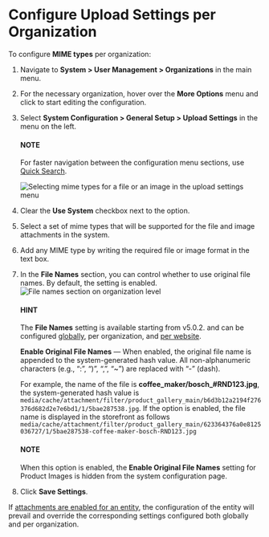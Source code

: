 <a id="configuration-guide-system-configuration-general-setup-sysconfig-upload-settings-organization"></a>

# Configure Upload Settings per Organization

To configure **MIME types** per organization:

1. Navigate to **System > User Management > Organizations** in the main menu.
2. For the necessary organization, hover over the <i class="fa fa-ellipsis-h fa-lg" aria-hidden="true"></i> **More Options** menu and click <i class="fas fa-cog" aria-hidden="true"></i> to start editing the configuration.
3. Select **System Configuration > General Setup > Upload Settings** in the menu on the left.

   #### NOTE
   For faster navigation between the configuration menu sections, use [Quick Search](../../../../configuration/quick-search.md#user-guide-system-configuration-quick-search).

   ![Selecting mime types for a file or an image in the upload settings menu](user/img/system/user_management/org_configuration/general/upload_settings_2.png)
4. Clear the **Use System** checkbox next to the option.
5. Select a set of mime types that will be supported for the file and image attachments in the system.
6. Add any MIME type by writing the required file or image format in the text box.
7. In the **File Names** section, you can control whether to use original file names. By default, the setting is enabled.
   ![File names section on organization level](user/img/system/user_management/org_configuration/general/upload_settings_3.png)

   #### HINT
   The **File Names** setting is available starting from v5.0.2. and can be configured [globally](../../../../configuration/system/general-setup/upload.md#admin-configuration-upload-settings), per organization, and [per website](../../../../websites/web-configuration/general-sys-config/general/website-upload-settings.md#upload-settings-website).

   **Enable Original File Names** — When enabled, the original file name is appended to the system-generated hash value. All non-alphanumeric characters (e.g., “:”, “)”, “,”, “~”) are replaced with “-” (dash).

   For example, the name of the file is **coffee_maker/bosch_#RND123.jpg**, the system-generated hash value is `media/cache/attachment/filter/product_gallery_main/b6d3b12a2194f276376d682d2e7e6bd1/1/5bae287538.jpg`. If the option is enabled, the file name is displayed in the storefront as follows `media/cache/attachment/filter/product_gallery_main/623364376a0e8125036727/1/5bae287538-coffee-maker-bosch-RND123.jpg`

   #### NOTE
   When this option is enabled, the **Enable Original File Names** setting for Product Images is hidden from the system configuration page.
8. Click **Save Settings**.

If [attachments are enabled for an entity](../../../../entities/create-entities.md#doc-entity-actions-create), the configuration of the entity will prevail and override the corresponding settings configured both globally and per organization.

<!-- fa-bars = fa-navicon -->
<!-- Ic Tiles is used as Set As Default in saved views, and as tiles in display layout options -->
<!-- IcPencil refers to Rename in Commerce and Inline Editing in CRM -->
<!-- Check mark in the square. -->
<!-- SortDesc is also used as drop-down arrow -->
